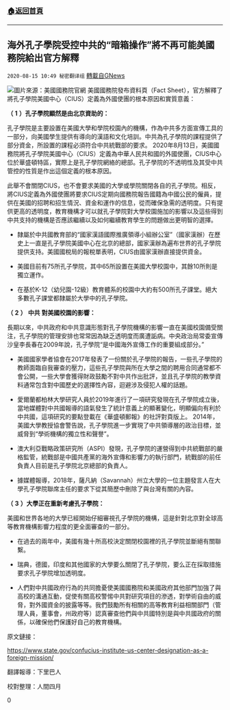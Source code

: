 ###  [:house:返回首頁](https://github.com/ourhimalayas/txt)
---

## 海外孔子學院受控中共的“暗箱操作”將不再可能美國務院給出官方解釋
`2020-08-15 10:49 秘密翻译组` [轉載自GNews](https://gnews.org/zh-hant/298197/)

![](https://s3.amazonaws.com/gnews-media-offload/wp-content/uploads/2020/08/15104134/1597502470748.jpg)圖片來源：美國國務院官網
美國國務院發布資料頁（Fact Sheet），官方解釋了將孔子學院美國中心（CIUS）定義為外國使團的根本原因和實質意義：

**（** **1** **）孔子學院顯然是由北京資助的：**

孔子學院是主要設置在美國大學和學院校園內的機構，作為中共多方面宣傳工具的一部分，向美國學生提供有導向的漢語和文化培訓。中共為孔子學院的課程提供了部分資金，所設置的課程必須符合中共統戰部的要求。 2020年8月13日，美國國務院將孔子學院美國中心（CIUS）定義為中華人民共和國的外國使團，CIUS中心位於華盛頓特區，實際上是孔子學院網絡的總部。孔子學院的不透明性及其受中共管控的性質是作出這個定義的根本原因。

此舉不會關閉CIUS，也不會要求美國的大學或學院關閉各自的孔子學院。相反，將CIUS定義為外國使團將要求CIUS定期向國務院報告國籍為中國公民的僱員，提供在美國的招聘和招生情況、資金和運作的信息，從而確保急需的透明度。只有提供更高的透明度，教育機構才可以就孔子學院對大學校園施加的影響以及這些得到中共支持的機構是否應該繼續以及如何繼續教育學生的問題做出更明智的選擇。

- 隸屬於中共國教育部的“國家漢語國際推廣領導小組辦公室”（國家漢辦）在歷史上一直是孔子學院美國中心在北京的總部，國家漢辦為遍布世界的孔子學院提供支持。美國國稅局的報稅單表明，CIUS由國家漢辦直接提供資金。


- 美國目前有75所孔子學院，其中65所設置在美國大學校園中，其餘10所則是獨立運作。


- 在基於K-12（幼兒園-12級）教育體系的校園中大約有500所孔子課堂。絕大多數孔子課堂都隸屬於大學中的孔子學院。


**（** **2** **）** **中共** **對美國校園的影響：**

長期以來，中共政府和中共意識形態對孔子學院機構的影響一直在美國校園備受關注，孔子學院的管理安排也常常因為缺乏透明度而廣遭詬病。中央政治局常委宣傳沙皇李長春在2009年說，孔子學院“是中國海外宣傳工作的重要組成部分。”

- 美國國家學者協會在2017年發表了一份關於孔子學院的報告，一些孔子學院的教師面臨自我審查的壓力，這些孔子學院與所在大學之間的聘用合同通常都不會公開，一些大學會獲得財政鼓勵不對中共作出批評，並且孔子學院的教學資料通常包含對中國歷史的選擇性內容，迴避涉及侵犯人權的話題。


- 愛爾蘭都柏林大學研究人員於2019年進行了一項研究發現在孔子學院成立後，當地媒體對中共國報導的語氣發生了統計意義上的顯著變化，明顯偏向有利於中共國，這項研究的要點登載在《華盛頓郵報》的社評對頁版上。 2014年，美國大學教授協會警告說，孔子學院進一步實現了中共領導層的政治目標，並威脅到“學術機構的獨立性和聲譽”。


- 澳大利亞戰略政策研究所（ASPI）發現，孔子學院的運營得到中共統戰部的嚴格監管，統戰部是中國共產黨的海外宣傳和影響力的執行部門，統戰部的前任負責人目前是孔子學院北京總部的負責人。


- 據媒體報導，2018年，薩凡納（Savannah）州立大學的一位主題發言人在大學孔子學院聯席主任的要求下從其簡歷中刪除了與台灣有關的內容。


**（** **3** **）大學正在重新考慮孔子學院：**

美國和世界各地的大學已經開始仔細審視孔子學院的機構，這是針對北京對全球高等教育機構影響力程度的更全面審查的一部分。

- 在過去的兩年中，美國有幾十所高校決定關閉校園裡的孔子學院並斷絕有關聯繫。


- 瑞典，德國，印度和其他國家的大學要么關閉了孔子學院，要么正在採取措施要求孔子學院增加透明度。


- 人們對中共國政府行為的共同擔憂使美國國務院和美國政府其他部門加強了與高校的溝通互動，促使有關高校警惕中共對研究項目的滲透，對學術自由的威脅，對外國資金的披露等等。我們鼓勵所有相關的高等教育利益相關部門（管理人員，董事會，州政府等）認真審查他們與中共國特別是與中共國政府的關係，以確保他們保護好自己的教育機構。


原文鏈接：

https://www.state.gov/confucius-institute-us-center-designation-as-a-foreign-mission/

翻譯報導：下里巴人

校對整理：人間四月

0
